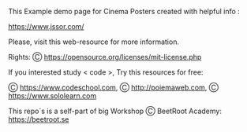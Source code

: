 This Example demo page for Cinema Posters created with helpful info :

https://www.jssor.com/

Please, visit this web-resource for more information.

Rights: Ⓒ https://opensource.org/licenses/mit-license.php

If you interested study < code >, Try this resources for free: 

Ⓒ https://www.codeschool.com, Ⓒ http://poiemaweb.com, Ⓒ https://www.sololearn.com

This repo`s is a self-part of big Workshop Ⓒ BeetRoot Academy: https://beetroot.se
